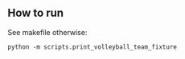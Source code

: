 ## How to run

See makefile otherwise:

```commandline
python -m scripts.print_volleyball_team_fixture
```